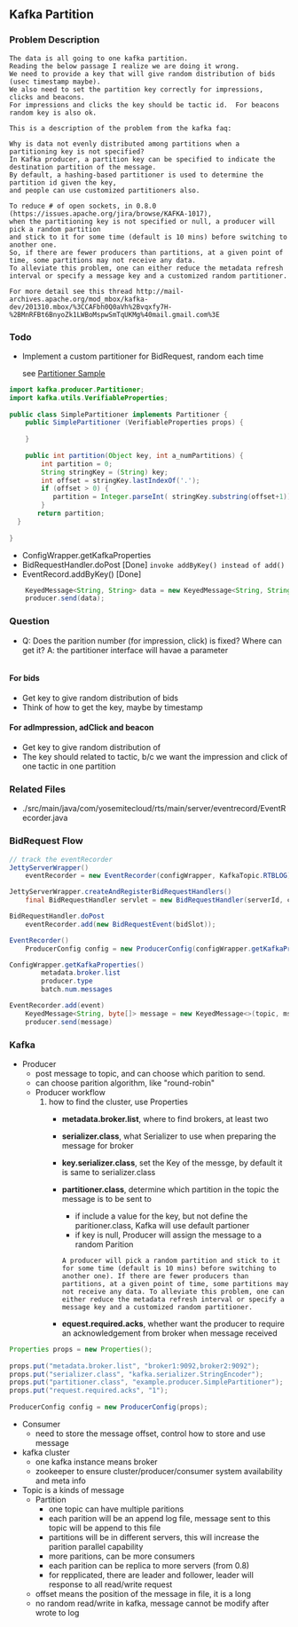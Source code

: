 ## Kafka Partition

### Problem Description
```
The data is all going to one kafka partition.  
Reading the below passage I realize we are doing it wrong.  
We need to provide a key that will give random distribution of bids (usec timestamp maybe).  
We also need to set the partition key correctly for impressions, clicks and beacons.  
For impressions and clicks the key should be tactic id.  For beacons random key is also ok.

This is a description of the problem from the kafka faq:

Why is data not evenly distributed among partitions when a partitioning key is not specified?
In Kafka producer, a partition key can be specified to indicate the destination partition of the message. 
By default, a hashing-based partitioner is used to determine the partition id given the key, 
and people can use customized partitioners also.

To reduce # of open sockets, in 0.8.0 (https://issues.apache.org/jira/browse/KAFKA-1017), 
when the partitioning key is not specified or null, a producer will pick a random partition 
and stick to it for some time (default is 10 mins) before switching to another one. 
So, if there are fewer producers than partitions, at a given point of time, some partitions may not receive any data. 
To alleviate this problem, one can either reduce the metadata refresh interval or specify a message key and a customized random partitioner. 

For more detail see this thread http://mail-archives.apache.org/mod_mbox/kafka-dev/201310.mbox/%3CCAFbh0Q0aVh%2Bvqxfy7H-%2BMnRFBt6BnyoZk1LWBoMspwSmTqUKMg%40mail.gmail.com%3E
```

### Todo
+ Implement a custom partitioner for BidRequest, random each time

    see [Partitioner Sample](https://cwiki.apache.org/confluence/display/KAFKA/0.8.0+Producer+Example)
```JAVA
import kafka.producer.Partitioner;
import kafka.utils.VerifiableProperties;
 
public class SimplePartitioner implements Partitioner {
    public SimplePartitioner (VerifiableProperties props) {
 
    }
 
    public int partition(Object key, int a_numPartitions) {
        int partition = 0;
        String stringKey = (String) key;
        int offset = stringKey.lastIndexOf('.');
        if (offset > 0) {
           partition = Integer.parseInt( stringKey.substring(offset+1)) % a_numPartitions;
        }
       return partition;
  }
 
}
```

+ ConfigWrapper.getKafkaProperties
+ BidRequestHandler.doPost [Done]
    `invoke addByKey() instead of add()`
+ EventRecord.addByKey()   [Done]
```JAVA
    KeyedMessage<String, String> data = new KeyedMessage<String, String>("page_visits", ip, msg);
    producer.send(data);
```

### Question
+ Q: Does the parition number (for impression, click) is fixed? Where can get it?
    A: the partitioner interface will havae a parameter
    ```JAVA
    ```

#### For bids
+ Get key to give random distribution of bids
+ Think of how to get the key, maybe by timestamp

#### For adImpression, adClick and beacon
+ Get key to give random distribution of 
+ The key should related to tactic, b/c we want the impression and click of one tactic in one partition

### Related Files
+ ./src/main/java/com/yosemitecloud/rts/main/server/eventrecord/EventRecorder.java

### BidRequest Flow
```JAVA
// track the eventRecorder
JettyServerWrapper()
    eventRecorder = new EventRecorder(configWrapper, KafkaTopic.RTBLOG);

JettyServerWrapper.createAndRegisterBidRequestHandlers()
    final BidRequestHandler servlet = new BidRequestHandler(serverId, contextSupplier, exchange, adapter, eventRecorder, false);

BidRequestHandler.doPost
    eventRecorder.add(new BidRequestEvent(bidSlot));

EventRecorder()
    ProducerConfig config = new ProducerConfig(configWrapper.getKafkaProperties());

ConfigWrapper.getKafkaProperties()
        metadata.broker.list
        producer.type
        batch.num.messages

EventRecorder.add(event)
    KeyedMessage<String, byte[]> message = new KeyedMessage<>(topic, msg);
    producer.send(message)
```
    
### Kafka 
+ Producer
    * post message to topic, and can choose which parition to send.
    * can choose parition algorithm, like "round-robin"
    * Producer workflow
        1. how to find the cluster, use Properties
            - **metadata.broker.list**, where to find brokers, at least two
            - **serializer.class**, what Serializer to use when preparing the message for broker
            - **key.serializer.class**, set the Key of the messge, by default it is same to serializer.class
            - **partitioner.class**, determine which partition in the topic the message is to be sent to
                + if include a value for the key, but not define the paritioner.class, Kafka will use default partioner
                + if key is null, Producer will assign the message to a random Parition 
                
                `A producer will pick a random partition and stick to it for some time (default is 10 mins) before switching to another one). If there are fewer producers than partitions, at a given point of time, some partitions may not receive any data. To alleviate this problem, one can either reduce the metadata refresh interval or specify a message key and a customized random partitioner.`

            - **equest.required.acks**, whether want the producer to require an acknowledgement from broker when message received
```JAVA
Properties props = new Properties();
 
props.put("metadata.broker.list", "broker1:9092,broker2:9092");
props.put("serializer.class", "kafka.serializer.StringEncoder");
props.put("partitioner.class", "example.producer.SimplePartitioner");
props.put("request.required.acks", "1");
 
ProducerConfig config = new ProducerConfig(props);
```

+ Consumer
    + need to store the message offset, control how to store and use message
+ kafka cluster
    + one kafka instance means broker
    + zookeeper to ensure cluster/producer/consumer system availability and meta info
+ Topic is a kinds of message
    + Partition
        + one topic can have multiple paritions
        + each parition will be an append log file, message sent to this topic will be append to this file
        + partitions will be in different servers, this will increase the parition parallel capability
        + more paritions, can be more consumers
        + each parition can be replica to more servers (from 0.8)
        + for repplicated, there are leader and follower, leader will response to all read/write request
    + offset means the position of the message in file, it is a long
    + no random read/write in kafka, message cannot be modify after wrote to log
